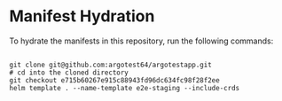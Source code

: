 
# Manifest Hydration

To hydrate the manifests in this repository, run the following commands:

```shell

git clone git@github.com:argotest64/argotestapp.git
# cd into the cloned directory
git checkout e715b60267e915c88943fd96dc634fc98f28f2ee
helm template . --name-template e2e-staging --include-crds
```